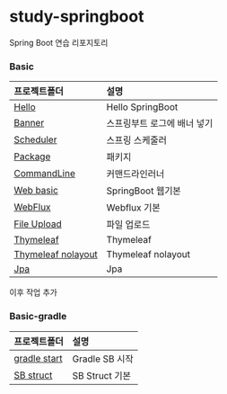 # study-springboot
Spring Boot 연습 리포지토리

### Basic
| 프로젝트폴더 | 설명 |
|:---|:---|
| [Hello](https://github.com/hugoMGSung/study-springboot/tree/main/Basic/spring-boot-hello) | Hello SpringBoot |
| [Banner](https://github.com/hugoMGSung/study-springboot/tree/main/Basic/spring-boot-banner) | 스프링부트 로그에 배너 넣기 |
| [Scheduler](https://github.com/hugoMGSung/study-springboot/tree/main/Basic/spring-boot-scheduler) | 스프링 스케줄러 |
| [Package](https://github.com/hugoMGSung/study-springboot/tree/main/Basic/spring-boot-package) | 패키지 |
| [CommandLine](https://github.com/hugoMGSung/study-springboot/tree/main/Basic/spring-boot-commandlinerunner) | 커맨드라인러너 |
| [Web basic](https://github.com/hugoMGSung/study-springboot/tree/main/Basic/spring-boot-web) | SpringBoot 웹기본 |
| [WebFlux](https://github.com/hugoMGSung/study-springboot/tree/main/Basic/spring-boot-webflux) | Webflux 기본 |
| [File Upload](https://github.com/hugoMGSung/study-springboot/tree/main/Basic/spring-boot-file-upload) | 파일 업로드 |
| [Thymeleaf](https://github.com/hugoMGSung/study-springboot/tree/main/Basic/spring-boot-thymeleaf) | Thymeleaf |
| [Thymeleaf nolayout](https://github.com/hugoMGSung/study-springboot/tree/main/Basic/spring-boot-thymeleaf-nolayout) | Thymeleaf nolayout |
| [Jpa](https://github.com/hugoMGSung/study-springboot/tree/main/Basic/spring-boot-jpa) | Jpa |


이후 작업 추가


### Basic-gradle
| 프로젝트폴더 | 설명 |
|:---|:---|
| [gradle start](https://github.com/hugoMGSung/study-springboot/tree/main/Basic-gradle/sb-gradle-start) | Gradle SB 시작 |
| [SB struct](https://github.com/hugoMGSung/study-springboot/tree/main/Basic-gradle/sb-gradle-struct) | SB Struct 기본 |
